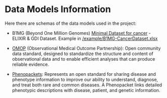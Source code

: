 # Data Models Information

Here there are schemas of the data models used in the project:

- B1MG (Beyond One Million Genomes) [Minimal Dataset for cancer](https://www.biorxiv.org/content/10.1101/2023.10.07.561259v1) - ELIXIR & GDI Dataset. Example in [/example/B1MG-CancerDataset.xlsx](/example/B1MG-CancerDataset.xlsx)

- [OMOP](https://ohdsi.github.io/CommonDataModel/cdm54.html) (Observational Medical Outcome Partnership): Open community data standard, designed to standardize the structure and content of observational data and to enable efficient analyses that can produce reliable evidence.

- [Phenopackets](https://github.com/phenopackets/phenopacket-schema): Represents an open standard for sharing disease and phenotype information to improve our ability to understand, diagnose, and treat both rare and common diseases. A Phenopacket links detailed phenotypic descriptions with disease, patient, and genetic information.
